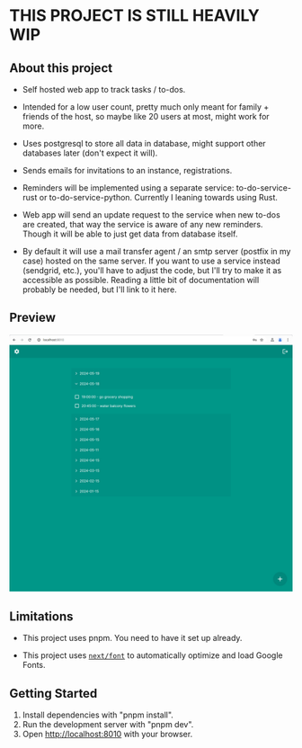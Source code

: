 # THIS PROJECT IS STILL HEAVILY WIP

## About this project

- Self hosted web app to track tasks / to-dos.

- Intended for a low user count, pretty much only meant for family + friends of the host, so maybe like 20 users at most, might work for more.

- Uses postgresql to store all data in database, might support other databases later (don't expect it will).

- Sends emails for invitations to an instance, registrations.

- Reminders will be implemented using a separate service: to-do-service-rust or to-do-service-python. Currently I leaning towards using Rust.

- Web app will send an update request to the service when new to-dos are created, that way the service is aware of any new reminders. Though it will be able to just get data from database itself.

- By default it will use a mail transfer agent / an smtp server (postfix in my case) hosted on the same server. If you want to use a service instead (sendgrid, etc.), you'll have to adjust the code, but I'll try to make it as accessible as possible. Reading a little bit of documentation will probably be needed, but I'll link to it here.

## Preview

![Preview](preview.jpg?raw=true "Preview")

## Limitations
- This project uses pnpm. You need to have it set up already.

- This project uses [`next/font`](https://nextjs.org/docs/basic-features/font-optimization) to automatically optimize and load Google Fonts.

## Getting Started
1. Install dependencies with "pnpm install".
2. Run the development server with "pnpm dev".
3. Open [http://localhost:8010](http://localhost:8010) with your browser.

